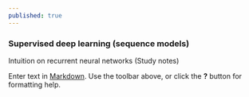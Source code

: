 ```yaml
---
published: true
---
```

### Supervised deep learning (sequence models)

Intuition on recurrent neural networks (Study notes)


Enter text in [Markdown](http://daringfireball.net/projects/markdown/). Use the toolbar above, or click the **?** button for formatting help.
